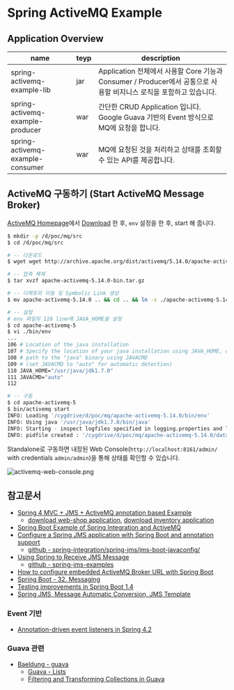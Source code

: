 # Spring ActiveMQ Example

## Application Overview

| name | teyp | description |
| --- | --- | --- |
| spring-activemq-example-lib | jar | Application 전체에서 사용할 Core 기능과 Consumer / Producer에서 공통으로 사용할 비지니스 로직을 포함하고 있습니다. |
| spring-activemq-example-producer | war | 간단한 CRUD Application 입니다. Google Guava 기반의 Event 방식으로 MQ에 요청을 합니다. |
| spring-activemq-example-consumer | war | MQ에 요청된 것을 처리하고 상태를 조회할 수 있는 API를 제공합니다. |

## ActiveMQ 구동하기 (Start ActiveMQ Message Broker)

[ActiveMQ Homepage](http://activemq.apache.org/)에서 [Download](http://activemq.apache.org/activemq-5140-release.html) 한 후, `env` 설정을 한 후, start 해 줍니다.

```bash
$ mkdir -p /d/poc/mq/src
$ cd /d/poc/mq/src

# -- 다운로드
$ wget wget http://archive.apache.org/dist/activemq/5.14.0/apache-activemq-5.14.0-bin.tar.gz

# -- 압축 해제
$ tar xvzf apache-activemq-5.14.0-bin.tar.gz

# -- 디렉토리 이동 및 Symbolic Link 생성
$ mv apache-activemq-5.14.0 .. && cd .. && ln -s ./apache-activemq-5.14.0 apache-activemq-5

# -- 설정
# env 파일의 110 line에 JAVA_HOME을 설정
$ cd apache-activemq-5
$ vi ./bin/env
...
106 # Location of the java installation
107 # Specify the location of your java installation using JAVA_HOME, or specify the
108 # path to the "java" binary using JAVACMD
109 # (set JAVACMD to "auto" for automatic detection)
110 JAVA_HOME="/usr/java/jdk1.7.0"
111 JAVACMD="auto"
112

# -- 구동
$ cd apache-activemq-5
$ bin/activemq start
INFO: Loading '/cygdrive/d/poc/mq/apache-activemq-5.14.0/bin/env'
INFO: Using java '/usr/java/jdk1.7.0/bin/java'
INFO: Starting - inspect logfiles specified in logging.properties and log4j.properties to get details
INFO: pidfile created : '/cygdrive/d/poc/mq/apache-activemq-5.14.0/data/activemq.pid' (pid '4448')

```

Standalone로 구동하면 내장된 Web Console(`http://localhost:8161/admin/` with credentials `admin/admin`)을 통해 상태를 확인할 수 있습니다.

![activemq-web-console.png](/files/213)


## 참고문서

  * [Spring 4 MVC + JMS + ActiveMQ annotation based Example](http://websystique.com/springmvc/spring-4-mvc-jms-activemq-annotation-based-example/)
    - [download web-shop application](http://websystique.com/?smd_process_download=1&download_id=2567), [download inventory application](http://websystique.com/?smd_process_download=1&download_id=2569)
  * [Spring Boot Example of Spring Integration and ActiveMQ](https://springframework.guru/spring-boot-example-of-spring-integration-and-activemq/)
  * [Configure a Spring JMS application with Spring Boot and annotation support](https://www.javacodegeeks.com/2015/04/configure-a-spring-jms-application-with-spring-boot-and-annotation-support.html)
    - [github - spring-integration/spring-jms/jms-boot-javaconfig/](https://github.com/xpadro/spring-integration/tree/master/spring-jms/jms-boot-javaconfig)
  * [Using Spring to Receive JMS Message](http://bsnyderblog.blogspot.kr/2010/02/using-spring-to-receive-jms-messages.html)
    - [github - spring-jms-examples](https://github.com/bsnyder/spring-jms-examples)
  * [How to configure embedded ActiveMQ Broker URL with Spring Boot](http://stackoverflow.com/questions/38750843/how-to-configure-embedded-activemq-broker-url-with-spring-boot)
  * [Spring Boot - 32. Messaging](http://docs.spring.io/spring-boot/docs/current/reference/html/boot-features-messaging.html)
  * [Testing improvements in Spring Boot 1.4](https://spring.io/blog/2016/04/15/testing-improvements-in-spring-boot-1-4)
  * [Spring JMS, Message Automatic Conversion, JMS Template](https://dzone.com/articles/spring-jms-message-automatic)

### Event 기반

  * [Annotation-driven event listeners in Spring 4.2](https://www.javacodegeeks.com/2015/10/annotation-driven-event-listeners-in-spring-4-2-2.html)
  
### Guava 관련

  * [Baeldung - guava](http://www.baeldung.com/category/guava/)
    - [Guava - Lists](http://www.baeldung.com/guava-lists)
    - [Filtering and Transforming Collections in Guava](http://www.baeldung.com/guava-filter-and-transform-a-collection)
    
